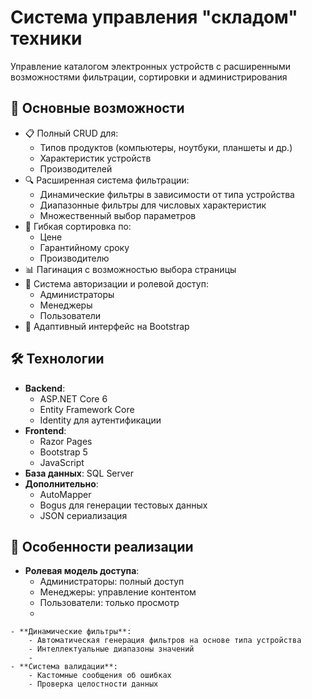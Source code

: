 # Система управления "складом" техники

Управление каталогом электронных устройств с расширенными возможностями фильтрации, сортировки и администрирования

## 🚀 Основные возможности

- 📋 Полный CRUD для:
  - Типов продуктов (компьютеры, ноутбуки, планшеты и др.)
  - Характеристик устройств
  - Производителей
- 🔍 Расширенная система фильтрации:
  - Динамические фильтры в зависимости от типа устройства
  - Диапазонные фильтры для числовых характеристик
  - Множественный выбор параметров
- 🔄 Гибкая сортировка по:
  - Цене
  - Гарантийному сроку
  - Производителю
- 📊 Пагинация с возможностью выбора страницы
- 🔐 Система авторизации и ролевой доступ:
  - Администраторы
  - Менеджеры
  - Пользователи
- 📱 Адаптивный интерфейс на Bootstrap

## 🛠 Технологии

- **Backend**: 
  - ASP.NET Core 6
  - Entity Framework Core
  - Identity для аутентификации
- **Frontend**:
  - Razor Pages
  - Bootstrap 5
  - JavaScript
- **База данных**: SQL Server
- **Дополнительно**:
  - AutoMapper
  - Bogus для генерации тестовых данных
  - JSON сериализация

## 🔑 Особенности реализации
   - **Ролевая модель доступа**:
        - Администраторы: полный доступ
        - Менеджеры: управление контентом
        - Пользователи: только просмотр
        - 
    - **Динамические фильтры**:
        - Автоматическая генерация фильтров на основе типа устройства
        - Интеллектуальные диапазоны значений
        - 
    - **Система валидации**:
        - Кастомные сообщения об ошибках
        - Проверка целостности данных
